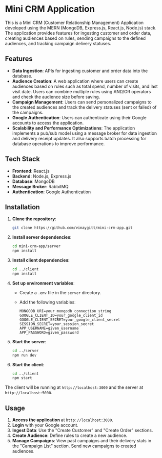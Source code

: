# Mini CRM Application
This is a Mini CRM (Customer Relationship Management) Application developed using the MERN (MongoDB, Express.js, React.js, Node.js) stack. The application provides features for ingesting customer and order data, creating audiences based on rules, sending campaigns to the defined audiences, and tracking campaign delivery statuses.

## Features

- **Data Ingestion**: APIs for ingesting customer and order data into the database.
- **Audience Creation**: A web application where users can create audiences based on rules such as total spend, number of visits, and last visit date. Users can combine multiple rules using AND/OR operators and check the audience size before saving.
- **Campaign Management**: Users can send personalized campaigns to the created audiences and track the delivery statuses (sent or failed) of the campaigns.
- **Google Authentication**: Users can authenticate using their Google accounts to access the application.
- **Scalability and Performance Optimizations**: The application implements a pub/sub model using a message broker for data ingestion and delivery receipt updates. It also supports batch processing for database operations to improve performance.

## Tech Stack

- **Frontend**: React.js
- **Backend**: Node.js, Express.js
- **Database**: MongoDB
- **Message Broker**: RabbitMQ 
- **Authentication**: Google Authentication 

## Installation

1. **Clone the repository**:

    ```bash
    git clone https://github.com/vinaygitt/mini-crm-app.git
    ```

2. **Install server dependencies**:

    ```bash
    cd mini-crm-app/server
    npm install
    ```

3. **Install client dependencies**:

    ```bash
    cd ../client
    npm install
    ```

4. **Set up environment variables**:
    - Create a `.env` file in the `server` directory.
    - Add the following variables:

        ```env
        MONGODB_URI=your_mongodb_connection_string
        GOOGLE_CLIENT_ID=your_google_client_id
        GOOGLE_CLIENT_SECRET=your_google_client_secret
        SESSION_SECRET=your_session_secret
        APP_USERNAME=given_username
        APP_PASSWORD=given_password
        ```

5. **Start the server**:

    ```bash
    cd ../server
    npm run dev
    ```

6. **Start the client**:

    ```bash
    cd ../client
    npm start
    ```

The client will be running at `http://localhost:3000` and the server at `http://localhost:5000`.

## Usage

1. **Access the application** at `http://localhost:3000`.
2. **Login** with your Google account.
3. **Ingest Data**: Use the "Create Customer" and "Create Order" sections.
4. **Create Audience**: Define rules to create a new audience.
5. **Manage Campaigns**: View past campaigns and their delivery stats in the "Campaign List" section. Send new campaigns to created audiences.
